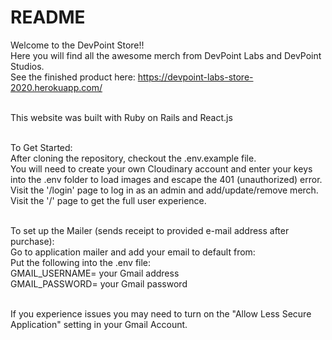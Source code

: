# README

Welcome to the DevPoint Store!! <br />
Here you will find all the awesome merch from DevPoint Labs and DevPoint Studios.<br />
See the finished product here: https://devpoint-labs-store-2020.herokuapp.com/<br /><br />

This website was built with Ruby on Rails and React.js<br /><br />

To Get Started:<br />
After cloning the repository, checkout the .env.example file.<br />
You will need to create your own Cloudinary account and enter your keys into the .env folder to load images and escape the 401 (unauthorized) error.<br />
Visit the '/login' page to log in as an admin and add/update/remove merch.<br />
Visit the '/' page to get the full user experience.<br /><br />

To set up the Mailer (sends receipt to provided e-mail address after purchase):<br />
Go to application mailer and add your email to default from:<br />
   Put the following into the .env file:<br />
      GMAIL_USERNAME= your Gmail address<br />
      GMAIL_PASSWORD= your Gmail password <br /><br />

If you experience issues you may need to turn on the "Allow Less Secure Application" setting in your Gmail Account.
